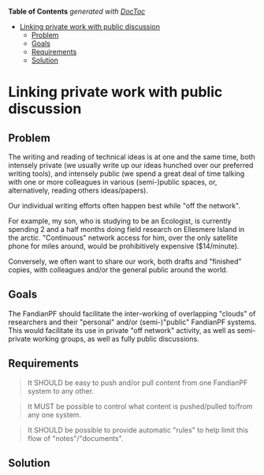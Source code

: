 **Table of Contents**  *generated with [DocToc](http://doctoc.herokuapp.com/)*

- [Linking private work with public discussion](#linking-private-work-with-public-discussion)
	- [Problem](#problem)
	- [Goals](#goals)
	- [Requirements](#requirements)
	- [Solution](#solution)

# Linking private work with public discussion

## Problem

The writing and reading of technical ideas is at one and the same time,
both intensely private (we usually write up our ideas hunched over our
preferred writing tools), and intensely public (we spend a great deal of
time talking with one or more colleagues in various (semi-)public
spaces, or, alternatively, reading others ideas/papers).

Our individual writing efforts often happen best while "off the network".

For example, my son, who is studying to be an Ecologist, is currently
spending 2 and a half months doing field research on Ellesmere Island
in the arctic.  "Continuous" network access for him, over the only
satellite phone for miles around, would be prohibitively expensive
($14/minute).

Conversely, we often want to share our work, both drafts and "finished"
copies, with colleagues and/or the general public around the world.

## Goals

The FandianPF should facilitate the inter-working of overlapping
"clouds" of researchers and their "personal" and/or (semi-)"public"
FandianPF systems.  This would facilitate its use in private "off
network" activity, as well as semi-private working groups, as well as
fully public discussions.

## Requirements

> It SHOULD be easy to push and/or pull content from one FandianPF
> system to any other.

> It MUST be possible to control what content is pushed/pulled to/from
> any one system.

> It SHOULD be possible to provide automatic "rules" to help limit this
> flow of "notes"/"documents".

## Solution
